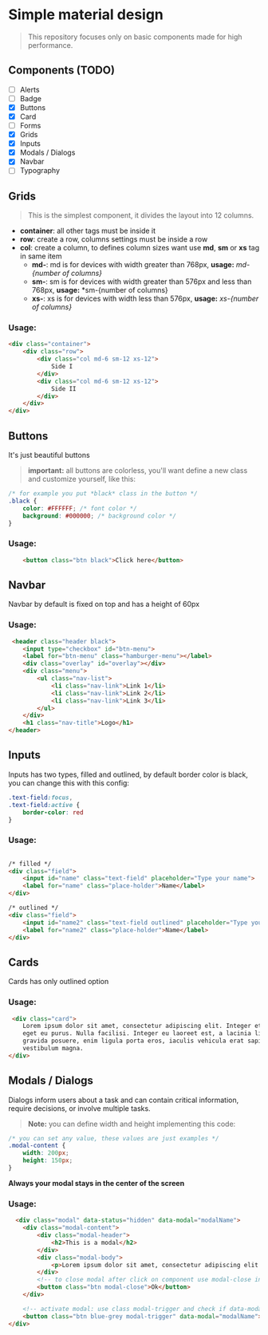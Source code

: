 # Simple material design

> This repository focuses only on basic components made for high performance.

## Components (TODO)
- [ ] Alerts
- [ ] Badge
- [x] Buttons
- [x] Card
- [ ] Forms
- [x] Grids
- [x] Inputs
- [x] Modals / Dialogs
- [x] Navbar
- [ ] Typography

## Grids 

> This is the simplest component, it divides the layout into 12 columns.

- **container**: all other tags must be inside it
- **row**: create a row, columns settings must be inside a row
- **col**: create a column, to defines column sizes want use **md**, **sm** or **xs** tag in same item
   - **md-**: md is for devices with width greater than 768px, **usage:** *md-{number of columns}*
   - **sm-**: sm is for devices with width greater than 576px and less than 768px, **usage:** *sm-{number of columns}
   - **xs-**: xs is for devices with width less than 576px, **usage:** *xs-{number of columns}*

### Usage: 
``` html
<div class="container">
    <div class="row">
        <div class="col md-6 sm-12 xs-12">
            Side I
        </div>
        <div class="col md-6 sm-12 xs-12">
            Side II
        </div>
    </div>
</div>
``` 
## Buttons

It's just beautiful buttons
> **important:** all buttons are colorless, you'll want define a new class and customize yourself, like this: 
``` css
/* for example you put *black* class in the button */
.black {
    color: #FFFFFF; /* font color */
    background: #000000; /* background color */
}
```

### Usage:
``` html
    <button class="btn black">Click here</button>
```

## Navbar

Navbar by default is fixed on top and has a height of 60px

### Usage: 
``` html
 <header class="header black">
    <input type="checkbox" id="btn-menu">
    <label for="btn-menu" class="hamburger-menu"></label>
    <div class="overlay" id="overlay"></div>
    <div class="menu">
        <ul class="nav-list">
            <li class="nav-link">Link 1</li>
            <li class="nav-link">Link 2</li>
            <li class="nav-link">Link 3</li>
        </ul>
    </div>
    <h1 class="nav-title">Logo</h1>
</header>
```


## Inputs

Inputs has two types, filled and outlined, by default border color is black, you can change this with this config:

``` css
.text-field:focus,
.text-field:active {    
    border-color: red
}

```

### Usage: 
``` html

/* filled */
<div class="field">
    <input id="name" class="text-field" placeholder="Type your name">
    <label for="name" class="place-holder">Name</label>
</div>

/* outlined */
<div class="field">
    <input id="name2" class="text-field outlined" placeholder="Type your name">
    <label for="name2" class="place-holder">Name</label>
</div>
```

## Cards

Cards has only outlined option

### Usage: 
``` html
 <div class="card">
    Lorem ipsum dolor sit amet, consectetur adipiscing elit. Integer et leo vitae neque eleifend maximus
    eget eu purus. Nulla facilisi. Integer eu laoreet est, a lacinia ligula. Vivamus dictum, ex in
    gravida posuere, enim ligula porta eros, iaculis vehicula erat sapien at libero. Mauris sit amet
    vestibulum magna.
</div>
```

## Modals / Dialogs

Dialogs inform users about a task and can contain critical information, require decisions, or involve multiple tasks.

> **Note:** you can define width and height implementing this code:

``` css
/* you can set any value, these values are just examples */
.modal-content {
    width: 200px;
    height: 150px;
}
```
**Always your modal stays in the center of the screen**

### Usage: 
``` html
  <div class="modal" data-status="hidden" data-modal="modalName">
    <div class="modal-content">
        <div class="modal-header">
            <h2>This is a modal</h2>
        </div>
        <div class="modal-body">
            <p>Lorem ipsum dolor sit amet, consectetur adipiscing elit. Integer et leo vitae neque eleifend.</p>
        </div>
        <!-- to close modal after click on component use modal-close in this cimponent -->
        <button class="btn modal-close">Ok</button>
    </div>

    <!-- activate modal: use class modal-trigger and check if data-modal is the same of modal -->
    <button class="btn blue-grey modal-trigger" data-modal="modalName">Open modal</button>
</div>
```